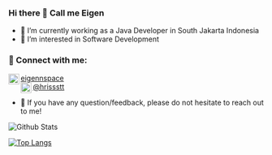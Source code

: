 ### Hi there 👋 Call me Eigen

- 🔨 I’m currently working as a Java Developer in South Jakarta Indonesia
- 👀 I’m interested in Software Development

### 🤝 Connect with me:

<a href="https://www.linkedin.com/in/haristidlami/"><img align="left" src="https://raw.githubusercontent.com/yushi1007/yushi1007/main/images/linkedin.svg" alt="eigennspace | LinkedIn" width="21px"/>eigennspace</a>
</br>
<a href="https://instagram.com/hrissstt"><img align="left" src="https://raw.githubusercontent.com/yushi1007/yushi1007/main/images/instagram.svg" alt="eigennspace | Instagram" width="21px"/>@hrissstt</a>
</br>
- 💬 If you have any question/feedback, please do not hesitate to reach out to me!


![Github Stats](https://github-readme-stats.vercel.app/api?username=eigennspace&theme=radical)

[![Top Langs](https://github-readme-stats.vercel.app/api/top-langs/?username=eigennspace&layout=compact)](https://github.com/eigennspace)



